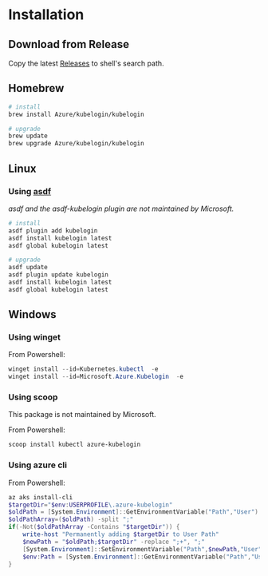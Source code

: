 # Installation

## Download from Release

Copy the latest [Releases](https://github.com/Azure/kubelogin/releases) to shell's search path.

## Homebrew

```sh
# install
brew install Azure/kubelogin/kubelogin

# upgrade
brew update
brew upgrade Azure/kubelogin/kubelogin
```

## Linux

### Using [asdf](https://asdf-vm.com/)

_asdf and the asdf-kubelogin plugin are not maintained by Microsoft._

```sh
# install
asdf plugin add kubelogin
asdf install kubelogin latest
asdf global kubelogin latest

# upgrade
asdf update
asdf plugin update kubelogin
asdf install kubelogin latest
asdf global kubelogin latest
```

## Windows

### Using winget

From Powershell:

```powershell
winget install --id=Kubernetes.kubectl  -e
winget install --id=Microsoft.Azure.Kubelogin  -e
```

### Using scoop

This package is not maintained by Microsoft.

From Powershell:

```powershell
scoop install kubectl azure-kubelogin
```

### Using azure cli

From Powershell:

```powershell
az aks install-cli
$targetDir="$env:USERPROFILE\.azure-kubelogin"
$oldPath = [System.Environment]::GetEnvironmentVariable("Path","User")
$oldPathArray=($oldPath) -split ";"
if(-Not($oldPathArray -Contains "$targetDir")) {
    write-host "Permanently adding $targetDir to User Path"
    $newPath = "$oldPath;$targetDir" -replace ";+", ";"
    [System.Environment]::SetEnvironmentVariable("Path",$newPath,"User")
    $env:Path = [System.Environment]::GetEnvironmentVariable("Path","User"),[System.Environment]::GetEnvironmentVariable("Path","Machine") -join ";"
}
```
